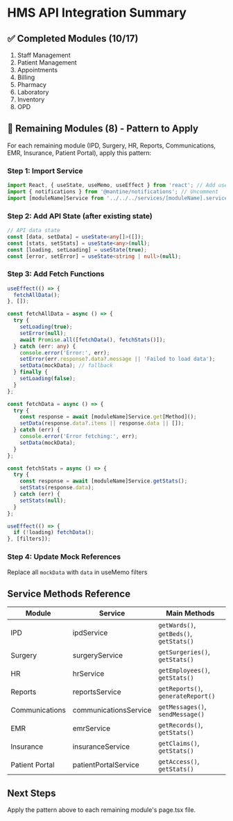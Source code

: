 # HMS API Integration Summary

## ✅ Completed Modules (10/17)
1. Staff Management
2. Patient Management  
3. Appointments
4. Billing
5. Pharmacy
6. Laboratory
7. Inventory
8. OPD

## 🔄 Remaining Modules (8) - Pattern to Apply

For each remaining module (IPD, Surgery, HR, Reports, Communications, EMR, Insurance, Patient Portal), apply this pattern:

### Step 1: Import Service
```typescript
import React, { useState, useMemo, useEffect } from 'react'; // Add useEffect
import { notifications } from '@mantine/notifications'; // Uncomment
import [moduleName]Service from '../../../services/[moduleName].service';
```

### Step 2: Add API State (after existing state)
```typescript
// API data state
const [data, setData] = useState<any[]>([]);
const [stats, setStats] = useState<any>(null);
const [loading, setLoading] = useState(true);
const [error, setError] = useState<string | null>(null);
```

### Step 3: Add Fetch Functions
```typescript
useEffect(() => {
  fetchAllData();
}, []);

const fetchAllData = async () => {
  try {
    setLoading(true);
    setError(null);
    await Promise.all([fetchData(), fetchStats()]);
  } catch (err: any) {
    console.error('Error:', err);
    setError(err.response?.data?.message || 'Failed to load data');
    setData(mockData); // fallback
  } finally {
    setLoading(false);
  }
};

const fetchData = async () => {
  try {
    const response = await [moduleName]Service.get[Method]();
    setData(response.data?.items || response.data || []);
  } catch (err) {
    console.error('Error fetching:', err);
    setData(mockData);
  }
};

const fetchStats = async () => {
  try {
    const response = await [moduleName]Service.getStats();
    setStats(response.data);
  } catch (err) {
    setStats(null);
  }
};

useEffect(() => {
  if (!loading) fetchData();
}, [filters]);
```

### Step 4: Update Mock References
Replace all `mockData` with `data` in useMemo filters

## Service Methods Reference

| Module | Service | Main Methods |
|--------|---------|-------------|
| IPD | ipdService | `getWards()`, `getBeds()`, `getStats()` |
| Surgery | surgeryService | `getSurgeries()`, `getStats()` |  
| HR | hrService | `getEmployees()`, `getStats()` |
| Reports | reportsService | `getReports()`, `generateReport()` |
| Communications | communicationsService | `getMessages()`, `sendMessage()` |
| EMR | emrService | `getRecords()`, `getStats()` |
| Insurance | insuranceService | `getClaims()`, `getStats()` |
| Patient Portal | patientPortalService | `getAccess()`, `getStats()` |

## Next Steps
Apply the pattern above to each remaining module's page.tsx file.
